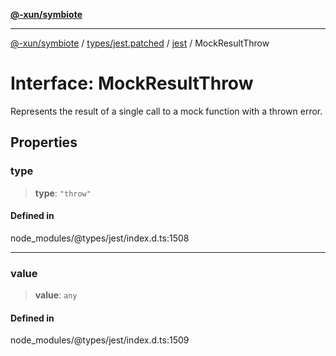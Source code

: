 [**@-xun/symbiote**](../../../../../README.md)

***

[@-xun/symbiote](../../../../../README.md) / [types/jest.patched](../../../README.md) / [jest](../README.md) / MockResultThrow

# Interface: MockResultThrow

Represents the result of a single call to a mock function with a thrown error.

## Properties

### type

> **type**: `"throw"`

#### Defined in

node\_modules/@types/jest/index.d.ts:1508

***

### value

> **value**: `any`

#### Defined in

node\_modules/@types/jest/index.d.ts:1509
